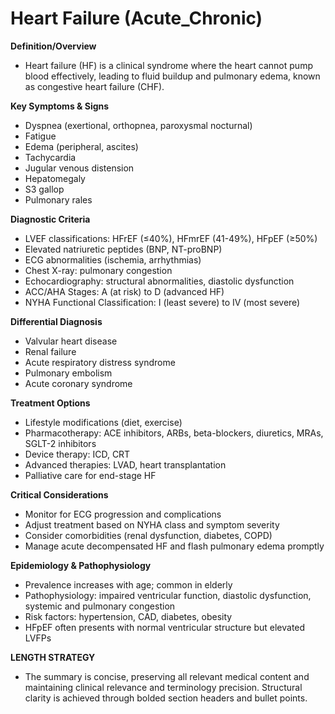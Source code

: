 # Heart Failure (Acute_Chronic)

**Definition/Overview**
- Heart failure (HF) is a clinical syndrome where the heart cannot pump blood effectively, leading to fluid buildup and pulmonary edema, known as congestive heart failure (CHF).

**Key Symptoms & Signs**
- Dyspnea (exertional, orthopnea, paroxysmal nocturnal)
- Fatigue
- Edema (peripheral, ascites)
- Tachycardia
- Jugular venous distension
- Hepatomegaly
- S3 gallop
- Pulmonary rales

**Diagnostic Criteria**
- LVEF classifications: HFrEF (≤40%), HFmrEF (41-49%), HFpEF (≥50%)
- Elevated natriuretic peptides (BNP, NT-proBNP)
- ECG abnormalities (ischemia, arrhythmias)
- Chest X-ray: pulmonary congestion
- Echocardiography: structural abnormalities, diastolic dysfunction
- ACC/AHA Stages: A (at risk) to D (advanced HF)
- NYHA Functional Classification: I (least severe) to IV (most severe)

**Differential Diagnosis**
- Valvular heart disease
- Renal failure
- Acute respiratory distress syndrome
- Pulmonary embolism
- Acute coronary syndrome

**Treatment Options**
- Lifestyle modifications (diet, exercise)
- Pharmacotherapy: ACE inhibitors, ARBs, beta-blockers, diuretics, MRAs, SGLT-2 inhibitors
- Device therapy: ICD, CRT
- Advanced therapies: LVAD, heart transplantation
- Palliative care for end-stage HF

**Critical Considerations**
- Monitor for ECG progression and complications
- Adjust treatment based on NYHA class and symptom severity
- Consider comorbidities (renal dysfunction, diabetes, COPD)
- Manage acute decompensated HF and flash pulmonary edema promptly

**Epidemiology & Pathophysiology**
- Prevalence increases with age; common in elderly
- Pathophysiology: impaired ventricular function, diastolic dysfunction, systemic and pulmonary congestion
- Risk factors: hypertension, CAD, diabetes, obesity
- HFpEF often presents with normal ventricular structure but elevated LVFPs

**LENGTH STRATEGY**
- The summary is concise, preserving all relevant medical content and maintaining clinical relevance and terminology precision. Structural clarity is achieved through bolded section headers and bullet points.